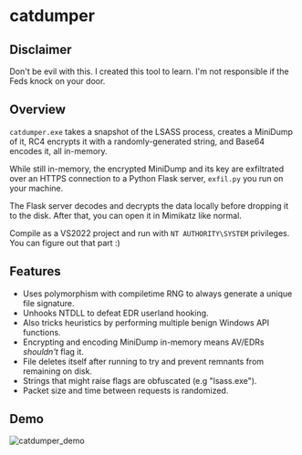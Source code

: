 # catdumper

## Disclaimer

Don't be evil with this. I created this tool to learn. I'm not responsible if the Feds knock on your door.

## Overview

`catdumper.exe` takes a snapshot of the LSASS process, creates a MiniDump of it, RC4 encrypts it with a randomly-generated string, and Base64 encodes it, all in-memory.

While still in-memory, the encrypted MiniDump and its key are exfiltrated over an HTTPS connection to a Python Flask server, `exfil.py` you run on your machine.

The Flask server decodes and decrypts the data locally before dropping it to the disk. After that, you can open it in Mimikatz like normal.

Compile as a VS2022 project and run with `NT AUTHORITY\SYSTEM` privileges. You can figure out that part :)

## Features

- Uses polymorphism with compiletime RNG to always generate a unique file signature.
- Unhooks NTDLL to defeat EDR userland hooking.
- Also tricks heuristics by performing multiple benign Windows API functions.
- Encrypting and encoding MiniDump in-memory means AV/EDRs *shouldn't* flag it.
- File deletes itself after running to try and prevent remnants from remaining on disk.
- Strings that might raise flags are obfuscated (e.g "lsass.exe").
- Packet size and time between requests is randomized.

## Demo

![catdumper_demo](https://github.com/Meowmycks/catdumper/assets/45502375/2f6b5c33-de3b-4243-afdb-4ea84b017efb)

